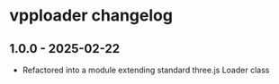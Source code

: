 # vpploader changelog

## 1.0.0 - 2025-02-22

- Refactored into a module extending standard three.js Loader class